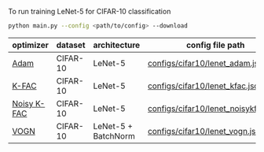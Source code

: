 To run training LeNet-5 for CIFAR-10 classification
```bash
python main.py --config <path/to/config> --download
```
| optimizer | dataset | architecture | config file path |
| --- | --- | --- | --- |
| [Adam](https://arxiv.org/abs/1412.6980) | CIFAR-10 | LeNet-5 | [configs/cifar10/lenet_adam.json](./configs/cifar10/lenet_adam.json) |
| [K-FAC](https://arxiv.org/abs/1503.05671)| CIFAR-10 | LeNet-5 | [configs/cifar10/lenet_kfac.json](./configs/cifar10/lenet_kfac.json) |
| [Noisy K-FAC](https://arxiv.org/abs/1712.02390)| CIFAR-10 | LeNet-5 | [configs/cifar10/lenet_noisykfac.json](./configs/cifar10/lenet_noisykfac.json) |
| [VOGN](https://arxiv.org/abs/1806.04854)| CIFAR-10 | LeNet-5 + BatchNorm | [configs/cifar10/lenet_vogn.json](./cifar10/lenet_vogn.json) |
